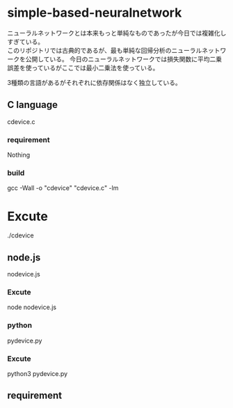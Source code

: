 # simple-based-neuralnetwork
ニューラルネットワークとは本来もっと単純なものであったが今日では複雑化しすぎている。  
このリポジトリでは古典的であるが、最も単純な回帰分析のニューラルネットワークを公開している。
今日のニューラルネットワークでは損失関数に平均二乗誤差を使っているがここでは最小二乗法を使っている。

3種類の言語があるがそれぞれに依存関係はなく独立している。

## C language
cdevice.c
### requirement
Nothing
### build
gcc -Wall -o "cdevice" "cdevice.c" -lm
# Excute
./cdevice

## node.js
nodevice.js
### Excute
node nodevice.js

### python
pydevice.py
### Excute
python3 pydevice.py


## requirement
